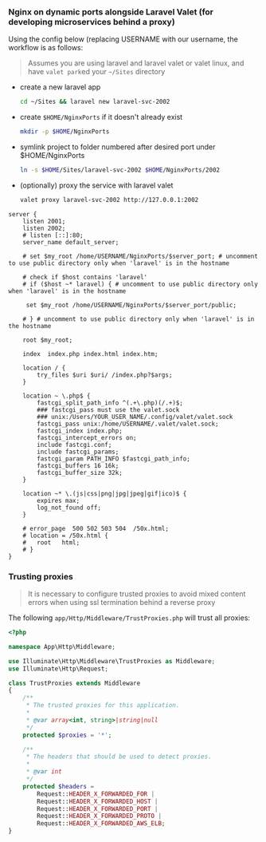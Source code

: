 ### Nginx on dynamic ports alongside Laravel Valet (for developing microservices behind a proxy)

Using the config below (replacing USERNAME with our username, the workflow is as follows:
> Assumes you are using laravel and laravel valet or valet linux, and have `valet park`ed your `~/Sites` directory
- create a new laravel app
  ```bash
  cd ~/Sites && laravel new laravel-svc-2002
  ```
- create `$HOME/NginxPorts` if it doesn't already exist
  ```bash
  mkdir -p $HOME/NginxPorts
  ```
- symlink project to folder numbered after desired port under $HOME/NginxPorts
  ```bash
  ln -s $HOME/Sites/laravel-svc-2002 $HOME/NginxPorts/2002
  ```
- (optionally) proxy the service with laravel valet
  ```bash
  valet proxy laravel-svc-2002 http://127.0.0.1:2002
  ```
  
```nginx
server {
	listen 2001;
	listen 2002;
	# listen [::]:80;
	server_name default_server;

    # set $my_root /home/USERNAME/NginxPorts/$server_port; # uncomment to use public directory only when 'laravel' is in the hostname

    # check if $host contains 'laravel'
    # if ($host ~* laravel) { # uncomment to use public directory only when 'laravel' is in the hostname
     
     set $my_root /home/USERNAME/NginxPorts/$server_port/public;
    
    # } # uncomment to use public directory only when 'laravel' is in the hostname

    root $my_root;

	index  index.php index.html index.htm;

	location / {
		try_files $uri $uri/ /index.php?$args;
	}

	location ~ \.php$ {
		fastcgi_split_path_info ^(.+\.php)(/.+)$;
		### fastcgi_pass must use the valet.sock
		### unix:/Users/YOUR_USER_NAME/.config/valet/valet.sock
		fastcgi_pass unix:/home/USERNAME/.valet/valet.sock;
		fastcgi_index index.php;
		fastcgi_intercept_errors on;
		include fastcgi.conf;
		include fastcgi_params;
		fastcgi_param PATH_INFO $fastcgi_path_info;
		fastcgi_buffers 16 16k;
		fastcgi_buffer_size 32k;
	}

	location ~* \.(js|css|png|jpg|jpeg|gif|ico)$ {
		expires max;
		log_not_found off;
	}

	# error_page  500 502 503 504  /50x.html;
	# location = /50x.html {
	#	root   html;
	# }
}
```

### Trusting proxies

>It is necessary to configure trusted proxies to avoid mixed content errors 
>when using ssl termination behind a reverse proxy

The following `app/Http/Middleware/TrustProxies.php` will trust all proxies:

```php
<?php

namespace App\Http\Middleware;

use Illuminate\Http\Middleware\TrustProxies as Middleware;
use Illuminate\Http\Request;

class TrustProxies extends Middleware
{
    /**
     * The trusted proxies for this application.
     *
     * @var array<int, string>|string|null
     */
    protected $proxies = '*';

    /**
     * The headers that should be used to detect proxies.
     *
     * @var int
     */
    protected $headers =
        Request::HEADER_X_FORWARDED_FOR |
        Request::HEADER_X_FORWARDED_HOST |
        Request::HEADER_X_FORWARDED_PORT |
        Request::HEADER_X_FORWARDED_PROTO |
        Request::HEADER_X_FORWARDED_AWS_ELB;
}
```


